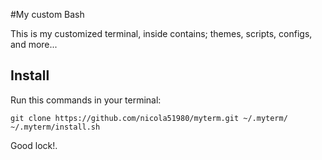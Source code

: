 #My custom Bash

This is my customized terminal, inside contains; themes, scripts, configs, and more...

## Install

Run this commands in your terminal:

	git clone https://github.com/nicola51980/myterm.git ~/.myterm/
	~/.myterm/install.sh

Good lock!.